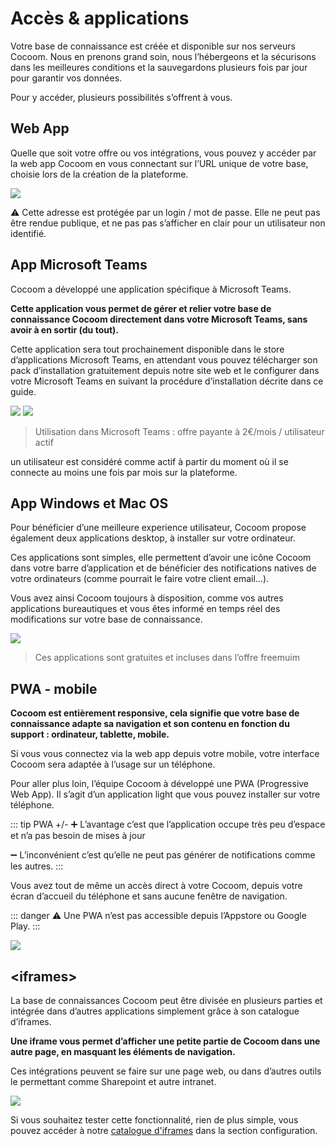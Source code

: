 # Accès & applications

Votre base de connaissance est créée et disponible sur nos serveurs Cocoom.
Nous en prenons grand soin, nous l’hébergeons et la sécurisons dans les meilleures conditions et la sauvegardons plusieurs fois par jour pour garantir vos données.

Pour y accéder, plusieurs possibilités s’offrent à vous.

## Web App

Quelle que soit votre offre ou vos intégrations, vous pouvez y accéder par la web app Cocoom en vous connectant sur l’URL unique de votre base, choisie lors de la création de la plateforme.


![](https://paper-attachments.dropbox.com/s_9C6F80C9915FD694935202043906B947828EED1A9F8980B7AC5630C309BB899C_1589105891567_Plan+de+travail+48cocoom-guides-2.png)


⚠️ Cette adresse est protégée par un login / mot de passe.
Elle ne peut pas être rendue publique, et ne pas pas s’afficher en clair pour un utilisateur non identifié.


## App Microsoft Teams

Cocoom a développé une application spécifique à Microsoft Teams.

**Cette application vous permet de gérer et relier votre base de connaissance Cocoom directement dans votre Microsoft Teams, sans avoir à en sortir (du tout).**

Cette application sera tout prochainement disponible dans le store d’applications Microsoft Teams, en attendant vous pouvez télécharger son pack d’installation gratuitement depuis notre site web et le configurer dans votre Microsoft Teams en suivant la procédure d’installation décrite dans ce guide.


![](https://paper-attachments.dropbox.com/s_9C6F80C9915FD694935202043906B947828EED1A9F8980B7AC5630C309BB899C_1589106651347_Plan+de+travail+50cocoom-guides-2.png)
![](https://paper-attachments.dropbox.com/s_9C6F80C9915FD694935202043906B947828EED1A9F8980B7AC5630C309BB899C_1589106651368_Plan+de+travail+49cocoom-guides-2.png)



> Utilisation dans Microsoft Teams : offre payante à 2€/mois / utilisateur actif

un utilisateur est considéré comme actif à partir du moment où il se connecte au moins une fois par mois sur la plateforme.



## App Windows et Mac OS

Pour bénéficier d’une meilleure experience utilisateur, Cocoom propose également deux applications desktop, à installer sur votre ordinateur.

Ces applications sont simples, elle permettent d’avoir une icône Cocoom dans votre barre d’application et de bénéficier des notifications natives de votre ordinateurs (comme pourrait le faire votre client email…).

Vous avez ainsi Cocoom toujours à disposition, comme vos autres applications bureautiques et vous êtes informé en temps réel des modifications sur votre base de connaissance.


![](https://paper-attachments.dropbox.com/s_9C6F80C9915FD694935202043906B947828EED1A9F8980B7AC5630C309BB899C_1589106958431_Plan+de+travail+39demo-tour-cocoom.png)



> Ces applications sont gratuites et incluses dans l’offre freemuim



## PWA - mobile

**Cocoom est entièrement responsive, cela signifie que votre base de connaissance adapte sa navigation et son contenu en fonction du support : ordinateur, tablette, mobile.**

Si vous vous connectez via la web app depuis votre mobile, votre interface Cocoom sera adaptée à l’usage sur un téléphone.

Pour aller plus loin, l’équipe Cocoom à développé une PWA (Progressive Web App). Il s’agit d’un application light que vous pouvez installer sur votre téléphone.

::: tip PWA +/-
➕ L’avantage c’est que l’application occupe très peu d’espace et n’a pas besoin de mises à jour

➖ L’inconvénient c’est qu’elle ne peut pas générer de notifications comme les autres.
:::

Vous avez tout de même un accès direct à votre Cocoom, depuis votre écran d’accueil du téléphone et sans aucune fenêtre de navigation.

::: danger ⚠️
Une PWA n’est pas accessible depuis l’Appstore ou Google Play.
:::

![](https://paper-attachments.dropbox.com/s_9C6F80C9915FD694935202043906B947828EED1A9F8980B7AC5630C309BB899C_1589107971507_Plan+de+travail+51cocoom-guides-2.png)




## &lt;iframes&gt;

La base de connaissances Cocoom peut être divisée en plusieurs parties et intégrée dans d’autres applications simplement grâce à son catalogue d’iframes.

**Une iframe vous permet d’afficher une petite partie de Cocoom dans une autre page, en masquant les éléments de navigation.**

Ces intégrations peuvent se faire sur une page web, ou dans d’autres outils le permettant comme Sharepoint et autre intranet.


![](https://paper-attachments.dropbox.com/s_9C6F80C9915FD694935202043906B947828EED1A9F8980B7AC5630C309BB899C_1589108697056_Capture-decran-2019-05-23-a-09.16.19.png)


Si vous souhaitez tester cette fonctionnalité, rien de plus simple, vous pouvez accéder à notre [catalogue d'iframes](/fr/getting-started/iframe.md#liste-des-url-d-iframes-disponible) dans la section configuration.

